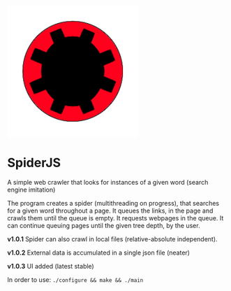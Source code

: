 
<img src="spiderJS/data/256x256/spider.png" alt="" width="300"/>

# SpiderJS
A simple web crawler that looks for instances of a given word (search engine imitation)

The program creates a spider (multithreading on progress), that searches for a given word throughout a page. It queues the links, in the page and crawls them until the queue is empty. It requests webpages in the queue. It can continue queuing pages
until the given tree depth, by the user.

**v1.0.1** Spider can also crawl in local files (relative-absolute independent).

**v1.0.2** External data is accumulated in a single json file (neater)

**v1.0.3** UI added (latest stable)

In order to use: `./configure && make && ./main`
